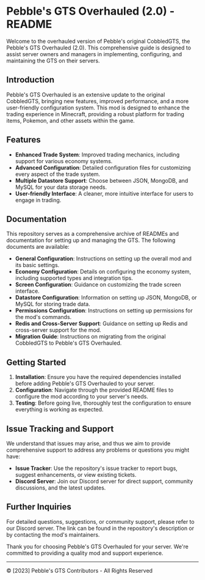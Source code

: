 # Pebble's GTS Overhauled (2.0) - README

Welcome to the overhauled version of Pebble's original CobbledGTS, the Pebble's GTS Overhauled (2.0). This comprehensive guide is designed to assist server owners and managers in implementing, configuring, and maintaining the GTS on their servers.

## Introduction

Pebble's GTS Overhauled is an extensive update to the original CobbledGTS, bringing new features, improved performance, and a more user-friendly configuration system. This mod is designed to enhance the trading experience in Minecraft, providing a robust platform for trading items, Pokemon, and other assets within the game.

## Features

- **Enhanced Trade System**: Improved trading mechanics, including support for various economy systems.
- **Advanced Configuration**: Detailed configuration files for customizing every aspect of the trade system.
- **Multiple Datastore Support**: Choose between JSON, MongoDB, and MySQL for your data storage needs.
- **User-friendly Interface**: A cleaner, more intuitive interface for users to engage in trading.

## Documentation

This repository serves as a comprehensive archive of READMEs and documentation for setting up and managing the GTS. The following documents are available:

- **General Configuration**: Instructions on setting up the overall mod and its basic settings.
- **Economy Configuration**: Details on configuring the economy system, including supported types and integration tips.
- **Screen Configuration**: Guidance on customizing the trade screen interface.
- **Datastore Configuration**: Information on setting up JSON, MongoDB, or MySQL for storing trade data.
- **Permissions Configuration**: Instructions on setting up permissions for the mod's commands.
- **Redis and Cross-Server Support**: Guidance on setting up Redis and cross-server support for the mod.
- **Migration Guide**: Instructions on migrating from the original CobbledGTS to Pebble's GTS Overhauled.

## Getting Started

1. **Installation**: Ensure you have the required dependencies installed before adding Pebble's GTS Overhauled to your server.
2. **Configuration**: Navigate through the provided README files to configure the mod according to your server's needs.
3. **Testing**: Before going live, thoroughly test the configuration to ensure everything is working as expected.

## Issue Tracking and Support

We understand that issues may arise, and thus we aim to provide comprehensive support to address any problems or questions you might have:

- **Issue Tracker**: Use the repository's issue tracker to report bugs, suggest enhancements, or view existing tickets.
- **Discord Server**: Join our Discord server for direct support, community discussions, and the latest updates.

## Further Inquiries

For detailed questions, suggestions, or community support, please refer to our Discord server. The link can be found in the repository's description or by contacting the mod's maintainers.

Thank you for choosing Pebble's GTS Overhauled for your server. We're committed to providing a quality mod and support experience.

---

© [2023] Pebble's GTS Contributors - All Rights Reserved
